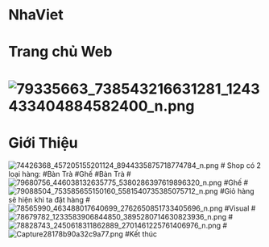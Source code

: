 # NhaViet
# Trang chủ Web
# <img src="https://i0.wp.com/uphinh.org/images/2019/12/08/79335663_738543216631281_1243433404884582400_n.png" alt="79335663_738543216631281_1243433404884582400_n.png" border="0" />
# Giới Thiệu
<img src="https://www.upsieutoc.com/images/2019/12/08/74426368_457205155201124_8944335875718774784_n.png" alt="74426368_457205155201124_8944335875718774784_n.png" border="0" />
# Shop có 2 loại hàng: 
#Bàn Trà
#Ghế
#Bàn Trà
# <img src="https://www.upsieutoc.com/images/2019/12/08/79680756_446038132635775_5380286397619896320_n.png" alt="79680756_446038132635775_5380286397619896320_n.png" border="0" />
#Ghế
# <img src="https://www.upsieutoc.com/images/2019/12/08/79088504_753585655150160_5581540735385075712_n.png" alt="79088504_753585655150160_5581540735385075712_n.png" border="0" />
#Giỏ hàng sẽ hiện khi ta đặt hàng
# <img src="https://www.upsieutoc.com/images/2019/12/08/78565990_463488017640699_2762650851733405696_n.png" alt="78565990_463488017640699_2762650851733405696_n.png" border="0" />
#Visual
# <img src="https://www.upsieutoc.com/images/2019/12/08/78679782_1233583906844850_3895280714630823936_n.png" alt="78679782_1233583906844850_3895280714630823936_n.png" border="0" />
# <img src="https://www.upsieutoc.com/images/2019/12/08/78828743_2450618311862889_2701461225761406976_n.png" alt="78828743_2450618311862889_2701461225761406976_n.png" border="0" />
# <img src="https://www.upsieutoc.com/images/2019/12/08/Capture28178b90a32c9a77.png" alt="Capture28178b90a32c9a77.png" border="0" />
#Kết thúc
